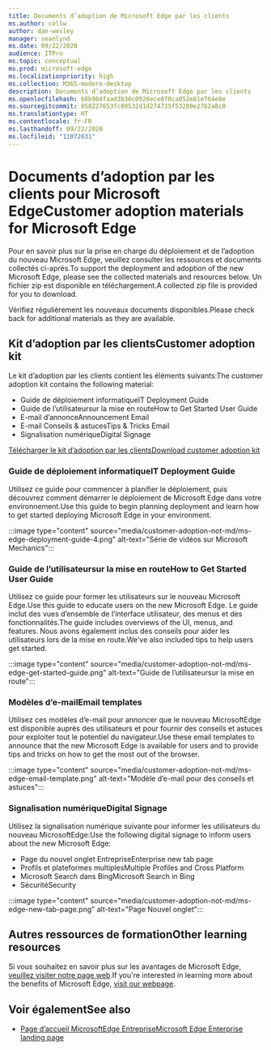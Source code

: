 ```yaml
---
title: Documents d’adoption de Microsoft Edge par les clients
ms.author: collw
author: dan-wesley
manager: seanlynd
ms.date: 09/22/2020
audience: ITPro
ms.topic: conceptual
ms.prod: microsoft-edge
ms.localizationpriority: high
ms.collection: M365-modern-desktop
description: Documents d’adoption de Microsoft Edge par les clients
ms.openlocfilehash: 68b984faad3b36c0926ece070ca052e81e764e0e
ms.sourcegitcommit: 858227653fc89532d1d274735f53280e27b2a8c0
ms.translationtype: HT
ms.contentlocale: fr-FR
ms.lasthandoff: 09/22/2020
ms.locfileid: "11072631"
---
```

# <span data-ttu-id="66fc2-103">Documents d’adoption par les clients pour Microsoft Edge</span><span class="sxs-lookup"><span data-stu-id="66fc2-103">Customer adoption materials for Microsoft Edge</span></span>

<span data-ttu-id="66fc2-104">Pour en savoir plus sur la prise en charge du déploiement et de l’adoption du nouveau Microsoft Edge, veuillez consulter les ressources et documents collectés ci-après.</span><span class="sxs-lookup"><span data-stu-id="66fc2-104">To support the deployment and adoption of the new Microsoft Edge, please see the collected materials and resources below.</span></span> <span data-ttu-id="66fc2-105">Un fichier zip est disponible en téléchargement.</span><span class="sxs-lookup"><span data-stu-id="66fc2-105">A collected zip file is provided for you to download.</span></span>

<span data-ttu-id="66fc2-106">Vérifiez régulièrement les nouveaux documents disponibles.</span><span class="sxs-lookup"><span data-stu-id="66fc2-106">Please check back for additional materials as they are available.</span></span>

## <span data-ttu-id="66fc2-107">Kit d’adoption par les clients</span><span class="sxs-lookup"><span data-stu-id="66fc2-107">Customer adoption kit</span></span>

<span data-ttu-id="66fc2-108">Le kit d’adoption par les clients contient les éléments suivants:</span><span class="sxs-lookup"><span data-stu-id="66fc2-108">The customer adoption kit contains the following material:</span></span>

- <span data-ttu-id="66fc2-109">Guide de déploiement informatique</span><span class="sxs-lookup"><span data-stu-id="66fc2-109">IT Deployment Guide</span></span>
- <span data-ttu-id="66fc2-110">Guide de l’utilisateursur la mise en route</span><span class="sxs-lookup"><span data-stu-id="66fc2-110">How to Get Started User Guide</span></span>
- <span data-ttu-id="66fc2-111">E-mail d’annonce</span><span class="sxs-lookup"><span data-stu-id="66fc2-111">Announcement Email</span></span>
- <span data-ttu-id="66fc2-112">E-mail Conseils & astuces</span><span class="sxs-lookup"><span data-stu-id="66fc2-112">Tips & Tricks Email</span></span>
- <span data-ttu-id="66fc2-113">Signalisation numérique</span><span class="sxs-lookup"><span data-stu-id="66fc2-113">Digital Signage</span></span>

[<span data-ttu-id="66fc2-114">Télécharger le kit d’adoption par les clients</span><span class="sxs-lookup"><span data-stu-id="66fc2-114">Download customer adoption kit</span></span>](https://www.microsoft.com/download/details.aspx?id=102119)

### <span data-ttu-id="66fc2-115">Guide de déploiement informatique</span><span class="sxs-lookup"><span data-stu-id="66fc2-115">IT Deployment Guide</span></span>

<span data-ttu-id="66fc2-116">Utilisez ce guide pour commencer à planifier le déploiement, puis découvrez comment démarrer le déploiement de Microsoft Edge dans votre environnement.</span><span class="sxs-lookup"><span data-stu-id="66fc2-116">Use this guide to begin planning deployment and learn how to get started deploying Microsoft Edge in your environment.</span></span>

:::image type="content" source="media/customer-adoption-not-md/ms-edge-deployment-guide-4.png" alt-text="Série de vidéos sur Microsoft Mechanics":::

### <span data-ttu-id="66fc2-118">Guide de l’utilisateursur la mise en route</span><span class="sxs-lookup"><span data-stu-id="66fc2-118">How to Get Started User Guide</span></span>

<span data-ttu-id="66fc2-119">Utilisez ce guide pour former les utilisateurs sur le nouveau Microsoft Edge.</span><span class="sxs-lookup"><span data-stu-id="66fc2-119">Use this guide to educate users on the new Microsoft Edge.</span></span> <span data-ttu-id="66fc2-120">Le guide inclut des vues d’ensemble de l’interface utilisateur, des menus et des fonctionnalités.</span><span class="sxs-lookup"><span data-stu-id="66fc2-120">The guide includes overviews of the UI, menus, and features.</span></span> <span data-ttu-id="66fc2-121">Nous avons également inclus des conseils pour aider les utilisateurs lors de la mise en route.</span><span class="sxs-lookup"><span data-stu-id="66fc2-121">We've also included tips to help users get started.</span></span>

:::image type="content" source="media/customer-adoption-not-md/ms-edge-get-started-guide.png" alt-text="Guide de l’utilisateursur la mise en route":::

### <span data-ttu-id="66fc2-123">Modèles d’e-mail</span><span class="sxs-lookup"><span data-stu-id="66fc2-123">Email templates</span></span>

<span data-ttu-id="66fc2-124">Utilisez ces modèles d’e-mail pour annoncer que le nouveau MicrosoftEdge est disponible auprès des utilisateurs et pour fournir des conseils et astuces pour exploiter tout le potentiel du navigateur.</span><span class="sxs-lookup"><span data-stu-id="66fc2-124">Use these email templates to announce that the new Microsoft Edge is available for users and to provide tips and tricks on how to get the most out of the browser.</span></span>

:::image type="content" source="media/customer-adoption-not-md/ms-edge-email-template.png" alt-text="Modèle d’e-mail pour des conseils et astuces":::

### <span data-ttu-id="66fc2-126">Signalisation numérique</span><span class="sxs-lookup"><span data-stu-id="66fc2-126">Digital Signage</span></span>

<span data-ttu-id="66fc2-127">Utilisez la signalisation numérique suivante pour informer les utilisateurs du nouveau MicrosoftEdge:</span><span class="sxs-lookup"><span data-stu-id="66fc2-127">Use the following digital signage to inform users about the new Microsoft Edge:</span></span>

- <span data-ttu-id="66fc2-128">Page du nouvel onglet Entreprise</span><span class="sxs-lookup"><span data-stu-id="66fc2-128">Enterprise new tab page</span></span>
- <span data-ttu-id="66fc2-129">Profils et plateformes multiples</span><span class="sxs-lookup"><span data-stu-id="66fc2-129">Multiple Profiles and Cross Platform</span></span>
- <span data-ttu-id="66fc2-130">Microsoft Search dans Bing</span><span class="sxs-lookup"><span data-stu-id="66fc2-130">Microsoft Search in Bing</span></span>
- <span data-ttu-id="66fc2-131">Sécurité</span><span class="sxs-lookup"><span data-stu-id="66fc2-131">Security</span></span>

:::image type="content" source="media/customer-adoption-not-md/ms-edge-new-tab-page.png" alt-text="Page Nouvel onglet":::

## <span data-ttu-id="66fc2-133">Autres ressources de formation</span><span class="sxs-lookup"><span data-stu-id="66fc2-133">Other learning resources</span></span>

<span data-ttu-id="66fc2-134">Si vous souhaitez en savoir plus sur les avantages de Microsoft Edge, [veuillez visiter notre page web](https://www.microsoft.com/edge/business).</span><span class="sxs-lookup"><span data-stu-id="66fc2-134">If you're interested in learning more about the benefits of Microsoft Edge, [visit our webpage](https://www.microsoft.com/edge/business).</span></span>

## <span data-ttu-id="66fc2-135">Voir également</span><span class="sxs-lookup"><span data-stu-id="66fc2-135">See also</span></span>

- [<span data-ttu-id="66fc2-136">Page d’accueil MicrosoftEdge Entreprise</span><span class="sxs-lookup"><span data-stu-id="66fc2-136">Microsoft Edge Enterprise landing page</span></span>](https://aka.ms/EdgeEnterprise)

